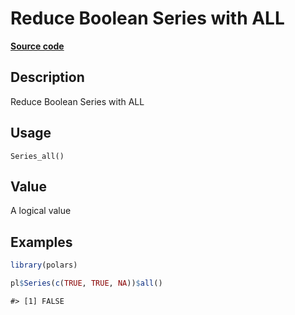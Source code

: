 

# Reduce Boolean Series with ALL

[**Source code**](https://github.com/pola-rs/r-polars/tree/main/R/series__series.R#L652)

## Description

Reduce Boolean Series with ALL

## Usage

<pre><code class='language-R'>Series_all()
</code></pre>

## Value

A logical value

## Examples

``` r
library(polars)

pl$Series(c(TRUE, TRUE, NA))$all()
```

    #> [1] FALSE
